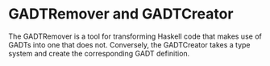 # GADTRemover and GADTCreator


The GADTRemover is a tool for transforming Haskell code that makes use of GADTs into one that does not. 
Conversely, the GADTCreator takes a type system and create the corresponding GADT definition.

